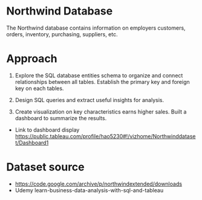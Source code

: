 # Northwind Database

The Northwind database contains information on employers customers, orders, inventory, purchasing, suppliers, etc. 


# Approach

1. Explore the SQL database entities schema to organize and connect relationships between all tables. 
Establish the primary key and foreign key on each tables.


2. Design SQL queries and extract useful insights for analysis.

3. Create visualization on key characteristics earns higher sales. Built a dashboard to summarize the results.
- Link to dashboard display
https://public.tableau.com/profile/hao5230#!/vizhome/Northwinddataset/Dashboard1


# Dataset source

- https://code.google.com/archive/p/northwindextended/downloads
- Udemy learn-business-data-analysis-with-sql-and-tableau

